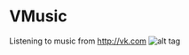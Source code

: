 # VMusic
Listening to music from http://vk.com
![alt tag](http://cs624926.vk.me/v624926820/48eb0/Xl7ec6L-nWQ.jpg)
